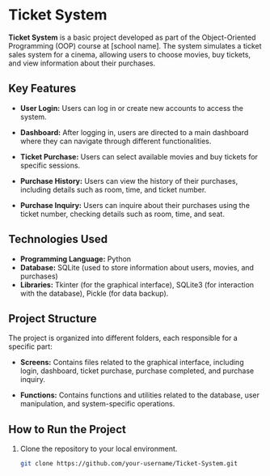 # Ticket System

**Ticket System** is a basic project developed as part of the Object-Oriented Programming (OOP) course at [school name]. The system simulates a ticket sales system for a cinema, allowing users to choose movies, buy tickets, and view information about their purchases.

## Key Features

- **User Login:** Users can log in or create new accounts to access the system.

- **Dashboard:** After logging in, users are directed to a main dashboard where they can navigate through different functionalities.

- **Ticket Purchase:** Users can select available movies and buy tickets for specific sessions.

- **Purchase History:** Users can view the history of their purchases, including details such as room, time, and ticket number.

- **Purchase Inquiry:** Users can inquire about their purchases using the ticket number, checking details such as room, time, and seat.

## Technologies Used

- **Programming Language:** Python
- **Database:** SQLite (used to store information about users, movies, and purchases)
- **Libraries:** Tkinter (for the graphical interface), SQLite3 (for interaction with the database), Pickle (for data backup).

## Project Structure

The project is organized into different folders, each responsible for a specific part:

- **Screens:** Contains files related to the graphical interface, including login, dashboard, ticket purchase, purchase completed, and purchase inquiry.

- **Functions:** Contains functions and utilities related to the database, user manipulation, and system-specific operations.

## How to Run the Project

1. Clone the repository to your local environment.
   
   ```bash
   git clone https://github.com/your-username/Ticket-System.git
